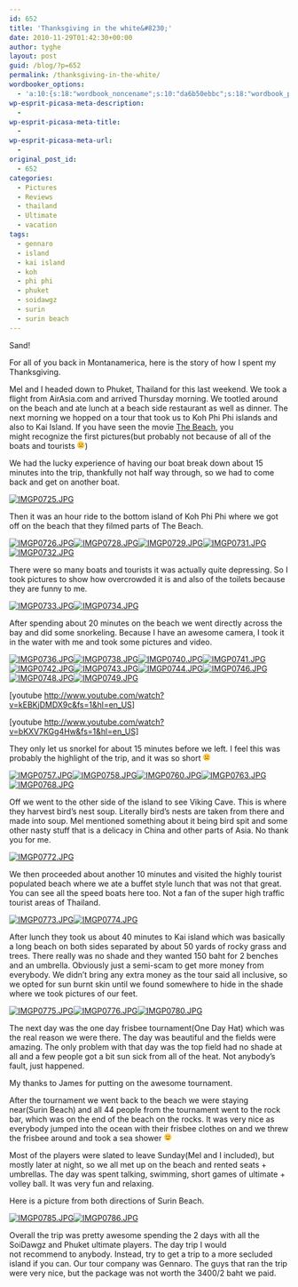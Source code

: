 ```yaml
---
id: 652
title: 'Thanksgiving in the white&#8230;'
date: 2010-11-29T01:42:30+00:00
author: tyghe
layout: post
guid: /blog/?p=652
permalink: /thanksgiving-in-the-white/
wordbooker_options:
  - 'a:10:{s:18:"wordbook_noncename";s:10:"da6b50ebbc";s:18:"wordbook_page_post";s:4:"-100";s:18:"wordbook_orandpage";s:1:"2";s:23:"wordbook_default_author";s:1:"2";s:23:"wordbook_extract_length";s:3:"256";s:19:"wordbook_actionlink";s:3:"300";s:26:"wordbooker_publish_default";s:2:"on";s:18:"wordbook_attribute";s:31:"Posted a new post on their blog";s:29:"wordbooker_status_update_text";s:35:": New blog post :  %title% - %link%";s:20:"wordbook_comment_get";s:2:"on";}'
wp-esprit-picasa-meta-description:
  - 
wp-esprit-picasa-meta-title:
  - 
wp-esprit-picasa-meta-url:
  - 
original_post_id:
  - 652
categories:
  - Pictures
  - Reviews
  - thailand
  - Ultimate
  - vacation
tags:
  - gennaro
  - island
  - kai island
  - koh
  - phi phi
  - phuket
  - soidawgz
  - surin
  - surin beach
---
```

Sand!

For all of you back in Montanamerica, here is the story of how I spent my Thanksgiving.

Mel and I headed down to Phuket, Thailand for this last weekend. We took a flight from AirAsia.com and arrived Thursday morning. We tootled around on the beach and ate lunch at a beach side restaurant as well as dinner. The next morning we hopped on a tour that took us to Koh Phi Phi islands and also to Kai Island. If you have seen the movie <a title="The Beach IMDB" href="http://www.imdb.com/title/tt0163978/" target="_blank">The Beach</a>, you might recognize the first pictures(but probably not because of all of the boats and tourists  <img src="/wp-includes/images/smilies/frownie.png" alt=":(" class="wp-smiley" style="height: 1em; max-height: 1em;" />)

We had the lucky experience of having our boat break down about 15 minutes into the trip, thankfully not half way through, so we had to come back and get on another boat.

<a rel="lightbox[652]" href="http://lh5.ggpht.com/_wdJ3rlAqngs/TPNSjTHkbaI/AAAAAAAADCc/F_3s6BJI-Es/s800/IMGP0725.JPG"><img src="http://lh5.ggpht.com/_wdJ3rlAqngs/TPNSjTHkbaI/AAAAAAAADCc/F_3s6BJI-Es/s200/IMGP0725.JPG" alt="IMGP0725.JPG" /></a>

Then it was an hour ride to the bottom island of Koh Phi Phi where we got off on the beach that they filmed parts of The Beach.

<a rel="lightbox[652]" href="http://lh4.ggpht.com/_wdJ3rlAqngs/TPNSkIjgSdI/AAAAAAAADCc/nZasBEtHitQ/s800/IMGP0726.JPG"><img src="http://lh4.ggpht.com/_wdJ3rlAqngs/TPNSkIjgSdI/AAAAAAAADCc/nZasBEtHitQ/s200/IMGP0726.JPG" alt="IMGP0726.JPG" /></a><a rel="lightbox[652]" href="http://lh4.ggpht.com/_wdJ3rlAqngs/TPNSmW0XHoI/AAAAAAAADCc/v4A3WYARa00/s800/IMGP0728.JPG"><img src="http://lh4.ggpht.com/_wdJ3rlAqngs/TPNSmW0XHoI/AAAAAAAADCc/v4A3WYARa00/s200/IMGP0728.JPG" alt="IMGP0728.JPG" /></a><a rel="lightbox[652]" href="http://lh6.ggpht.com/_wdJ3rlAqngs/TPNSnfe190I/AAAAAAAADCc/4-bAGDTozIg/s800/IMGP0729.JPG"><img src="http://lh6.ggpht.com/_wdJ3rlAqngs/TPNSnfe190I/AAAAAAAADCc/4-bAGDTozIg/s200/IMGP0729.JPG" alt="IMGP0729.JPG" /></a><a rel="lightbox[652]" href="http://lh3.ggpht.com/_wdJ3rlAqngs/TPNSoVuumII/AAAAAAAADCc/g2UU6ZYrcic/s800/IMGP0731.JPG"><img src="http://lh3.ggpht.com/_wdJ3rlAqngs/TPNSoVuumII/AAAAAAAADCc/g2UU6ZYrcic/s200/IMGP0731.JPG" alt="IMGP0731.JPG" /></a><a rel="lightbox[652]" href="http://lh3.ggpht.com/_wdJ3rlAqngs/TPNSpMIPHCI/AAAAAAAADCc/UGXmP8tpfwA/s800/IMGP0732.JPG"><img src="http://lh3.ggpht.com/_wdJ3rlAqngs/TPNSpMIPHCI/AAAAAAAADCc/UGXmP8tpfwA/s200/IMGP0732.JPG" alt="IMGP0732.JPG" /></a>

There were so many boats and tourists it was actually quite depressing. So I took pictures to show how overcrowded it is and also of the toilets because they are funny to me.

<a rel="lightbox[652]" href="http://lh5.ggpht.com/_wdJ3rlAqngs/TPNSp2JizgI/AAAAAAAADCc/XRFF0XO8gC8/s800/IMGP0733.JPG"><img src="http://lh5.ggpht.com/_wdJ3rlAqngs/TPNSp2JizgI/AAAAAAAADCc/XRFF0XO8gC8/s200/IMGP0733.JPG" alt="IMGP0733.JPG" /></a><a rel="lightbox[652]" href="http://lh3.ggpht.com/_wdJ3rlAqngs/TPNSqyQsGCI/AAAAAAAADCc/BWjyHzp4g0s/s800/IMGP0734.JPG"><img src="http://lh3.ggpht.com/_wdJ3rlAqngs/TPNSqyQsGCI/AAAAAAAADCc/BWjyHzp4g0s/s200/IMGP0734.JPG" alt="IMGP0734.JPG" /></a>

After spending about 20 minutes on the beach we went directly across the bay and did some snorkeling. Because I have an awesome camera, I took it in the water with me and took some pictures and video.

<a rel="lightbox[652]" href="http://lh4.ggpht.com/_wdJ3rlAqngs/TPNSroPKLAI/AAAAAAAADCc/UCqIiwega7M/s800/IMGP0736.JPG"><img src="http://lh4.ggpht.com/_wdJ3rlAqngs/TPNSroPKLAI/AAAAAAAADCc/UCqIiwega7M/s200/IMGP0736.JPG" alt="IMGP0736.JPG" /></a><a rel="lightbox[652]" href="http://lh6.ggpht.com/_wdJ3rlAqngs/TPNSsJQ-yUI/AAAAAAAADCc/SzaROAGJB7U/s800/IMGP0738.JPG"><img src="http://lh6.ggpht.com/_wdJ3rlAqngs/TPNSsJQ-yUI/AAAAAAAADCc/SzaROAGJB7U/s200/IMGP0738.JPG" alt="IMGP0738.JPG" /></a><a rel="lightbox[652]" href="http://lh4.ggpht.com/_wdJ3rlAqngs/TPNSs7eJveI/AAAAAAAADCc/_aJDv-j0_Zc/s800/IMGP0740.JPG"><img src="http://lh4.ggpht.com/_wdJ3rlAqngs/TPNSs7eJveI/AAAAAAAADCc/_aJDv-j0_Zc/s200/IMGP0740.JPG" alt="IMGP0740.JPG" /></a><a rel="lightbox[652]" href="http://lh4.ggpht.com/_wdJ3rlAqngs/TPNStx35ZZI/AAAAAAAADCc/iJfDFAjcB3c/s800/IMGP0741.JPG"><img src="http://lh4.ggpht.com/_wdJ3rlAqngs/TPNStx35ZZI/AAAAAAAADCc/iJfDFAjcB3c/s200/IMGP0741.JPG" alt="IMGP0741.JPG" /></a><a rel="lightbox[652]" href="http://lh5.ggpht.com/_wdJ3rlAqngs/TPNSuqPb4kI/AAAAAAAADCc/2PYwmV8cz1Q/s800/IMGP0742.JPG"><img src="http://lh5.ggpht.com/_wdJ3rlAqngs/TPNSuqPb4kI/AAAAAAAADCc/2PYwmV8cz1Q/s200/IMGP0742.JPG" alt="IMGP0742.JPG" /></a><a rel="lightbox[652]" href="http://lh6.ggpht.com/_wdJ3rlAqngs/TPNSvSqli2I/AAAAAAAADCc/ruVawvQdakc/s800/IMGP0743.JPG"><img src="http://lh6.ggpht.com/_wdJ3rlAqngs/TPNSvSqli2I/AAAAAAAADCc/ruVawvQdakc/s200/IMGP0743.JPG" alt="IMGP0743.JPG" /></a><a rel="lightbox[652]" href="http://lh5.ggpht.com/_wdJ3rlAqngs/TPNSwOKR_9I/AAAAAAAADCc/IrJhK0vzSng/s800/IMGP0744.JPG"><img src="http://lh5.ggpht.com/_wdJ3rlAqngs/TPNSwOKR_9I/AAAAAAAADCc/IrJhK0vzSng/s200/IMGP0744.JPG" alt="IMGP0744.JPG" /></a><a rel="lightbox[652]" href="http://lh5.ggpht.com/_wdJ3rlAqngs/TPNSw9WW3HI/AAAAAAAADCc/ByFTTQZu8sE/s800/IMGP0746.JPG"><img src="http://lh5.ggpht.com/_wdJ3rlAqngs/TPNSw9WW3HI/AAAAAAAADCc/ByFTTQZu8sE/s200/IMGP0746.JPG" alt="IMGP0746.JPG" /></a><a rel="lightbox[652]" href="http://lh5.ggpht.com/_wdJ3rlAqngs/TPNSxeioa_I/AAAAAAAADCc/UE3N7t4l2OU/s800/IMGP0748.JPG"><img src="http://lh5.ggpht.com/_wdJ3rlAqngs/TPNSxeioa_I/AAAAAAAADCc/UE3N7t4l2OU/s200/IMGP0748.JPG" alt="IMGP0748.JPG" /></a><a rel="lightbox[652]" href="http://lh3.ggpht.com/_wdJ3rlAqngs/TPNSx5U8yMI/AAAAAAAADCc/BGF34TVB__w/s800/IMGP0749.JPG"><img src="http://lh3.ggpht.com/_wdJ3rlAqngs/TPNSx5U8yMI/AAAAAAAADCc/BGF34TVB__w/s200/IMGP0749.JPG" alt="IMGP0749.JPG" /></a>

[youtube http://www.youtube.com/watch?v=kEBKjDMDX9c&fs=1&hl=en_US]

[youtube http://www.youtube.com/watch?v=bKXV7KGg4Hw&fs=1&hl=en_US]

They only let us snorkel for about 15 minutes before we left. I feel this was probably the highlight of the trip, and it was so short <img src="/wp-includes/images/smilies/frownie.png" alt=":(" class="wp-smiley" style="height: 1em; max-height: 1em;" />

<a rel="lightbox[652]" href="http://lh3.ggpht.com/_wdJ3rlAqngs/TPNSx5U8yMI/AAAAAAAADCc/BGF34TVB__w/s800/IMGP0749.JPG"></a><a rel="lightbox[652]" href="http://lh6.ggpht.com/_wdJ3rlAqngs/TPNSyi6IsFI/AAAAAAAADCc/Pz2OTT3jiJg/s800/IMGP0757.JPG"><img src="http://lh6.ggpht.com/_wdJ3rlAqngs/TPNSyi6IsFI/AAAAAAAADCc/Pz2OTT3jiJg/s200/IMGP0757.JPG" alt="IMGP0757.JPG" /></a><a rel="lightbox[652]" href="http://lh3.ggpht.com/_wdJ3rlAqngs/TPNSzFQHeXI/AAAAAAAADCc/Usutczqbe3Y/s800/IMGP0758.JPG"><img src="http://lh3.ggpht.com/_wdJ3rlAqngs/TPNSzFQHeXI/AAAAAAAADCc/Usutczqbe3Y/s200/IMGP0758.JPG" alt="IMGP0758.JPG" /></a><a rel="lightbox[652]" href="http://lh3.ggpht.com/_wdJ3rlAqngs/TPNS0F3fpXI/AAAAAAAADCc/oUDHPGfRdeg/s800/IMGP0760.JPG"><img src="http://lh3.ggpht.com/_wdJ3rlAqngs/TPNS0F3fpXI/AAAAAAAADCc/oUDHPGfRdeg/s200/IMGP0760.JPG" alt="IMGP0760.JPG" /></a><a rel="lightbox[652]" href="http://lh4.ggpht.com/_wdJ3rlAqngs/TPNS1COIr_I/AAAAAAAADCc/963Qp0413lE/s800/IMGP0763.JPG"><img src="http://lh4.ggpht.com/_wdJ3rlAqngs/TPNS1COIr_I/AAAAAAAADCc/963Qp0413lE/s200/IMGP0763.JPG" alt="IMGP0763.JPG" /></a><a rel="lightbox[652]" href="http://lh5.ggpht.com/_wdJ3rlAqngs/TPNS2FZlNyI/AAAAAAAADCc/E2EemL7NOl4/s800/IMGP0768.JPG"><img src="http://lh5.ggpht.com/_wdJ3rlAqngs/TPNS2FZlNyI/AAAAAAAADCc/E2EemL7NOl4/s200/IMGP0768.JPG" alt="IMGP0768.JPG" /></a>

Off we went to the other side of the island to see Viking Cave. This is where they harvest bird&#8217;s nest soup. Literally bird&#8217;s nests are taken from there and made into soup. Mel mentioned something about it being bird spit and some other nasty stuff that is a delicacy in China and other parts of Asia. No thank you for me.

<a rel="lightbox[652]" href="http://lh3.ggpht.com/_wdJ3rlAqngs/TPNS2628f-I/AAAAAAAADCc/LKdM50tPwwE/s800/IMGP0772.JPG"><img src="http://lh3.ggpht.com/_wdJ3rlAqngs/TPNS2628f-I/AAAAAAAADCc/LKdM50tPwwE/s200/IMGP0772.JPG" alt="IMGP0772.JPG" /></a>

We then proceeded about another 10 minutes and visited the highly tourist populated beach where we ate a buffet style lunch that was not that great. You can see all the speed boats here too. Not a fan of the super high traffic tourist areas of Thailand.

<a rel="lightbox[652]" href="http://lh6.ggpht.com/_wdJ3rlAqngs/TPNS3aiFbTI/AAAAAAAADCc/lXvuTM8ON4Q/s800/IMGP0773.JPG"><img src="http://lh6.ggpht.com/_wdJ3rlAqngs/TPNS3aiFbTI/AAAAAAAADCc/lXvuTM8ON4Q/s200/IMGP0773.JPG" alt="IMGP0773.JPG" /></a><a rel="lightbox[652]" href="http://lh6.ggpht.com/_wdJ3rlAqngs/TPNS3xm3OuI/AAAAAAAADCc/u1IVbPPGAfY/s800/IMGP0774.JPG"><img src="http://lh6.ggpht.com/_wdJ3rlAqngs/TPNS3xm3OuI/AAAAAAAADCc/u1IVbPPGAfY/s200/IMGP0774.JPG" alt="IMGP0774.JPG" /></a>

After lunch they took us about 40 minutes to Kai island which was basically a long beach on both sides separated by about 50 yards of rocky grass and trees. There really was no shade and they wanted 150 baht for 2 benches and an umbrella. Obviously just a semi-scam to get more money from everybody. We didn&#8217;t bring any extra money as the tour said all inclusive, so we opted for sun burnt skin until we found somewhere to hide in the shade where we took pictures of our feet.

<a rel="lightbox[652]" href="http://lh6.ggpht.com/_wdJ3rlAqngs/TPNS4ulYXgI/AAAAAAAADCc/8z7pOc8uXy0/s800/IMGP0775.JPG"><img src="http://lh6.ggpht.com/_wdJ3rlAqngs/TPNS4ulYXgI/AAAAAAAADCc/8z7pOc8uXy0/s200/IMGP0775.JPG" alt="IMGP0775.JPG" /></a><a rel="lightbox[652]" href="http://lh3.ggpht.com/_wdJ3rlAqngs/TPNS5IaTEWI/AAAAAAAADCc/rF2_HIfINvY/s800/IMGP0776.JPG"><img src="http://lh3.ggpht.com/_wdJ3rlAqngs/TPNS5IaTEWI/AAAAAAAADCc/rF2_HIfINvY/s200/IMGP0776.JPG" alt="IMGP0776.JPG" /></a><a rel="lightbox[652]" href="http://lh3.ggpht.com/_wdJ3rlAqngs/TPNS55g8TqI/AAAAAAAADCc/Ir962RgnxA0/s800/IMGP0780.JPG"><img src="http://lh3.ggpht.com/_wdJ3rlAqngs/TPNS55g8TqI/AAAAAAAADCc/Ir962RgnxA0/s200/IMGP0780.JPG" alt="IMGP0780.JPG" /></a>

The next day was the one day frisbee tournament(One Day Hat) which was the real reason we were there. The day was beautiful and the fields were amazing. The only problem with that day was the top field had no shade at all and a few people got a bit sun sick from all of the heat. Not anybody&#8217;s fault, just happened.

My thanks to James for putting on the awesome tournament.

After the tournament we went back to the beach we were staying near(Surin Beach) and all 44 people from the tournament went to the rock bar, which was on the end of the beach on the rocks. It was very nice as everybody jumped into the ocean with their frisbee clothes on and we threw the frisbee around and took a sea shower <img src="/wp-includes/images/smilies/simple-smile.png" alt=":)" class="wp-smiley" style="height: 1em; max-height: 1em;" />

Most of the players were slated to leave Sunday(Mel and I included), but mostly later at night, so we all met up on the beach and rented seats + umbrellas. The day was spent talking, swimming, short games of ultimate + volley ball. It was very fun and relaxing.

Here is a picture from both directions of Surin Beach.

<a rel="lightbox[652]" href="http://lh6.ggpht.com/_wdJ3rlAqngs/TPNS6cL1uwI/AAAAAAAADCc/Z1KqdKHMue0/s800/IMGP0785.JPG"><img src="http://lh6.ggpht.com/_wdJ3rlAqngs/TPNS6cL1uwI/AAAAAAAADCc/Z1KqdKHMue0/s200/IMGP0785.JPG" alt="IMGP0785.JPG" /></a><a rel="lightbox[652]" href="http://lh3.ggpht.com/_wdJ3rlAqngs/TPNS7rQh2yI/AAAAAAAADCc/BXlAyUgP4Oc/s800/IMGP0786.JPG"><img src="http://lh3.ggpht.com/_wdJ3rlAqngs/TPNS7rQh2yI/AAAAAAAADCc/BXlAyUgP4Oc/s200/IMGP0786.JPG" alt="IMGP0786.JPG" /></a>

Overall the trip was pretty awesome spending the 2 days with all the SoiDawgz and Phuket ultimate players. The day trip I would not recommend to anybody. Instead, try to get a trip to a more secluded island if you can. Our tour company was Gennaro. The guys that ran the trip were very nice, but the package was not worth the 3400/2 baht we paid.
